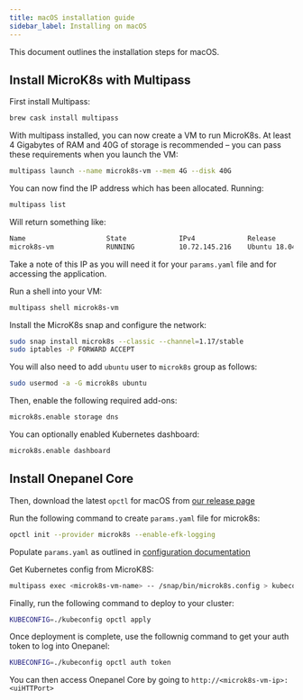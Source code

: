 ```yaml
---
title: macOS installation guide
sidebar_label: Installing on macOS
---
```


This document outlines the installation steps for macOS.

## Install MicroK8s with Multipass

First install Multipass:

```bash
brew cask install multipass
```

With multipass installed, you can now create a VM to run MicroK8s. At least 4 Gigabytes of RAM and 40G of storage is recommended – you can pass these requirements when you launch the VM:

```bash
multipass launch --name microk8s-vm --mem 4G --disk 40G
```

You can now find the IP address which has been allocated. Running:

```bash
multipass list
```

Will return something like:

```bash
Name                    State             IPv4             Release
microk8s-vm             RUNNING           10.72.145.216    Ubuntu 18.04 LTS
```

Take a note of this IP as you will need it for your `params.yaml` file and for accessing the application.

Run a shell into your VM:

```bash
multipass shell microk8s-vm
```

Install the MicroK8s snap and configure the network:

```bash
sudo snap install microk8s --classic --channel=1.17/stable
sudo iptables -P FORWARD ACCEPT
```

You will also need to add `ubuntu` user to `microk8s` group as follows:

```bash
sudo usermod -a -G microk8s ubuntu
```

Then, enable the following required add-ons:

```bash
microk8s.enable storage dns
```

You can optionally enabled Kubernetes dashboard:

```bash
microk8s.enable dashboard
```

## Install Onepanel Core

Then, download the latest `opctl` for macOS from [our release page](https://github.com/onepanelio/cli/releases/latest)

Run the following command to create `params.yaml` file for microk8s:

```bash
opctl init --provider microk8s --enable-efk-logging
```

Populate `params.yaml` as outlined in [configuration documentation](installation-guides/configuration)

Get Kubernetes config from MicroK8S:

```bash
multipass exec <microk8s-vm-name> -- /snap/bin/microk8s.config > kubeconfig
```

Finally, run the following command to deploy to your cluster:

```bash
KUBECONFIG=./kubeconfig opctl apply
```

Once deployment is complete, use the follownig command to get your auth token to log into Onepanel:

```bash
KUBECONFIG=./kubeconfig opctl auth token
```

You can then access Onepanel Core by going to `http://<microk8s-vm-ip>:<uiHTTPort>`